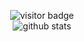 <p  align="center">
  <!-- <img src="https://visitor-badge.glitch.me/badge?page_id=Brattlof" alt="visitor count"/></br> -->
  <img src="https://visitor-badge.laobi.icu/badge?page_id=Brattlof" alt="visitor badge"/></br>
  <img src="https://github-readme-stats.vercel.app/api/?username=Brattlof&show_icons=true&title_color=ff00ff&icon_color=000000&text_color=000000" alt="github stats"/></br>
</p>
